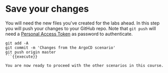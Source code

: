 # Save your changes

You will need the new files you've created for the labs ahead. In this step you will push your changes to your GitHub repo.
Note that `git push` will need a [Personal Access Token](https://github.com/settings/tokens) as password to authenticate.

```
git add -A
git commit -m 'Changes from the ArgoCD scenario'
git push origin master
```{{execute}}

You are now ready to proceed with the other scenarios in this course.
